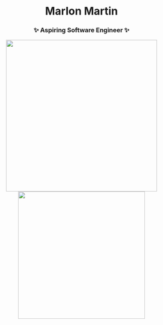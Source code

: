 <h1 align="center">Marlon Martin</h1>
<h3 align="center">✨ Aspiring Software Engineer ✨</h3>

<div align="center">
   <img width="400" src="https://github-readme-stats.vercel.app/api?username=DecimoDevs&theme=tokyonight&show_icons=true&hide_border=true&count_private=true" />
  <img width="336" src="https://github-readme-stats.vercel.app/api/top-langs/?username=DecimoDevs&theme=tokyonight&layout=compact&hide_border=true" />
</div>
